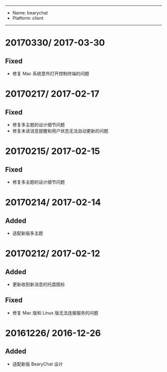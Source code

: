 ----
- Name: bearychat
- Platform: client

----
# 20170330/ 2017-03-30
## Fixed
- 修复 Mac 系统意外打开控制终端的问题

# 20170217/ 2017-02-17
## Fixed
- 修复多主题的设计细节问题
- 修复未读消息提醒和用户状态无法自动更新的问题

# 20170215/ 2017-02-15
## Fixed
- 修复多主题的设计细节问题

# 20170214/ 2017-02-14
## Added
- 适配新版多主题

# 20170212/ 2017-02-12
## Added
- 更新收到新消息的托盘图标
## Fixed
- 修复 Mac 版和 Linux 版无法连接服务的问题

# 20161226/ 2016-12-26
## Added
- 适配新版 BearyChat 设计
